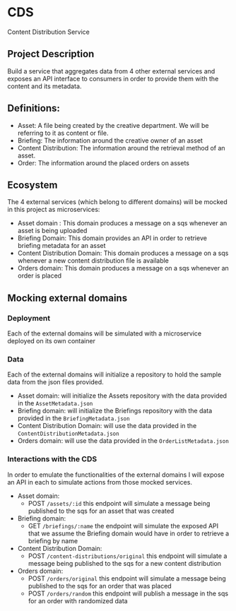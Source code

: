 # CDS
Content Distribution Service

## Project Description
Build a service that aggregates data from 4 other external services and exposes an API interface to consumers in order to provide them with the content and its metadata.

## Definitions:
- Asset: A file being created by the creative department. We will be referring to it as content or file.
- Briefing: The information around the creative owner of an asset
- Content Distribution: The information around the retrieval method of an asset.
- Order: The information around the placed orders on assets

## Ecosystem
The 4 external services (which belong to different domains) will be mocked in this project as microservices:
- Asset domain : This domain produces a message on a sqs whenever an asset is being uploaded
- Briefing Domain: This domain provides an API in order to retrieve briefing metadata for an asset
- Content Distribution Domain: This domain produces a message on a sqs whenever a new content distribution file is available
- Orders domain: This domain produces a message on a sqs whenever an order is placed

## Mocking external domains
### Deployment
Each of the external domains will be simulated with a microservice deployed on its own container
### Data
Each of the external domains will initialize a repository to hold the sample data from the json files provided.
- Asset domain: will initialize the Assets repository with the data provided in the `AssetMetadata.json`
- Briefing domain: will initialize the Briefings repository with the data provided in the `BriefingMetadata.json`
- Content Distribution Domain: will use the data provided in the `ContentDistributionMetadata.json`
- Orders domain: will use the data provided in the `OrderListMetadata.json`
### Interactions with the CDS
In order to emulate the functionalities of the external domains I will expose an API in each to simulate actions from those mocked services.
- Asset domain:
  - POST `/assets/:id` this endpoint will simulate a message being published to the sqs for an asset that was created
- Briefing domain:
  - GET `/briefings/:name` the endpoint will simulate the exposed API that we assume the Briefing domain would have in order to retrieve a briefing by name
- Content Distribution Domain:
  - POST `/content-distributions/original` this endpoint will simulate a message being published to the sqs for a new content distribution
- Orders domain:
  - POST `/orders/original` this endpoint will simulate a message being published to the sqs for an order that was placed
  - POST `/orders/random` this endpoint will publish a message in the sqs for an order with randomized data

